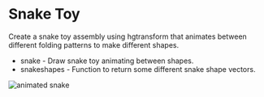 # Snake Toy

Create a snake toy assembly using hgtransform that animates between
different folding patterns to make different shapes.

- snake - Draw snake toy animating between shapes.
- snakeshapes - Function to return some different snake shape vectors.

![animated snake](./animatedsnake.gif)
